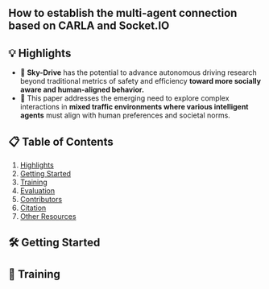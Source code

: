 ## How to establish the multi-agent connection based on CARLA and Socket.IO

## 💡 Highlights <a name="highlight"></a>

- 🚀 **Sky-Drive** has the potential to advance autonomous driving research beyond traditional metrics of safety and efficiency **toward more socially aware and human-aligned behavior.**
- 🤔 This paper addresses the emerging need to explore complex interactions in **mixed traffic environments where various intelligent agents** must align with human preferences and societal norms.


## 📋 Table of Contents

1. [Highlights](#highlight)
2. [Getting Started](#setup)
3. [Training](#training)
4. [Evaluation](#evaluation)
5. [Contributors](#contributors)
6. [Citation](#citation)
7. [Other Resources](#resources)

## 🛠️ Getting Started <a name="setup"></a>


## 🚋 Training <a name="training"></a>
